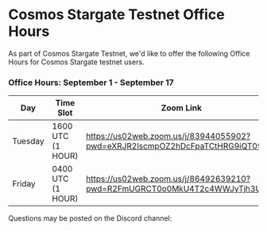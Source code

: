 # Cosmos Stargate Testnet Office Hours

As part of Cosmos Stargate Testnet, we'd like to offer the following Office Hours for Cosmos Stargate testnet users.

### Office Hours: September 1 - September 17

| Day                    | Time Slot               | Zoom Link              |
| ---------------------- | ----------------------  |----------------------  |
| Tuesday                | 1600 UTC (1 HOUR)       |https://us02web.zoom.us/j/83944055902?pwd=eXRJR2lscmpOZ2hDcFpaTCtHRG9iQT09 |
| Friday                |  0400 UTC (1 HOUR)       |https://us02web.zoom.us/j/86492639210?pwd=R2FmUGRCT0o0MkU4T2c4WWJyTjh3UT09 |

Questions may be posted on the Discord channel: 
